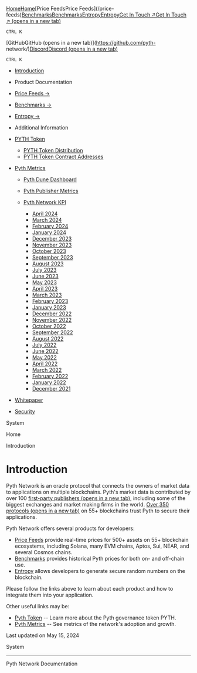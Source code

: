[](/)[HomeHome](/home)[Price FeedsPrice Feeds](/price-
feeds)[BenchmarksBenchmarks](/benchmarks)[EntropyEntropy](/entropy)[Get In
Touch ↗Get In Touch ↗ (opens in a new tab)](https://pyth.network/contact)

`CTRL K`

[GitHubGitHub (opens in a new tab)](https://github.com/pyth-
network/)[DiscordDiscord (opens in a new
tab)](https://discord.gg/invite/PythNetwork)

`CTRL K`

  * [Introduction](/home)
  * Product Documentation
  * [Price Feeds →](/price-feeds)
  * [Benchmarks →](/benchmarks)
  * [Entropy →](/entropy)
  * Additional Information
  * [PYTH Token](/home/pyth-token)

    * [PYTH Token Distribution](/home/pyth-token/pyth-distribution)
    * [PYTH Token Contract Addresses](/home/pyth-token/pyth-token-addresses)

  * [Pyth Metrics](/home/metrics)

    * [Pyth Dune Dashboard](/home/metrics/dune-dashboard)
    * [Pyth Publisher Metrics](/home/metrics/publisher-metrics)
    * [Pyth Network KPI](/home/metrics/kpi)

      * [April 2024](/home/metrics/kpi/april-24)
      * [March 2024](/home/metrics/kpi/march-24)
      * [February 2024](/home/metrics/kpi/february-24)
      * [January 2024](/home/metrics/kpi/january-24)
      * [December 2023](/home/metrics/kpi/december-23)
      * [November 2023](/home/metrics/kpi/november-23)
      * [October 2023](/home/metrics/kpi/october-23)
      * [September 2023](/home/metrics/kpi/september-23)
      * [August 2023](/home/metrics/kpi/august-23)
      * [July 2023](/home/metrics/kpi/july-23)
      * [June 2023](/home/metrics/kpi/june-23)
      * [May 2023](/home/metrics/kpi/may-23)
      * [April 2023](/home/metrics/kpi/april-23)
      * [March 2023](/home/metrics/kpi/march-23)
      * [February 2023](/home/metrics/kpi/february-23)
      * [January 2023](/home/metrics/kpi/january-23)
      * [December 2022](/home/metrics/kpi/december-22)
      * [November 2022](/home/metrics/kpi/november-22)
      * [October 2022](/home/metrics/kpi/october-22)
      * [September 2022](/home/metrics/kpi/september-22)
      * [August 2022](/home/metrics/kpi/august-22)
      * [July 2022](/home/metrics/kpi/july-22)
      * [June 2022](/home/metrics/kpi/june-22)
      * [May 2022](/home/metrics/kpi/may-22)
      * [April 2022](/home/metrics/kpi/april-22)
      * [March 2022](/home/metrics/kpi/march-22)
      * [February 2022](/home/metrics/kpi/february-22)
      * [January 2022](/home/metrics/kpi/january-22)
      * [December 2021](/home/metrics/kpi/december-21)

  * [Whitepaper](/home/whitepaper)
  * [Security](/home/security)

System

Home

Introduction

# Introduction

Pyth Network is an oracle protocol that connects the owners of market data to
applications on multiple blockchains. Pyth's market data is contributed by
over 100 [first-party publishers (opens in a new
tab)](https://pyth.network/publishers/), including some of the biggest
exchanges and market making firms in the world. [Over 350 protocols (opens in
a new tab)](https://defillama.com/oracles/Pyth) on 55+ blockchains trust Pyth
to secure their applications.

Pyth Network offers several products for developers:

  * [Price Feeds](/price-feeds) provide real-time prices for 500+ assets on 55+ blockchain ecosystems, including Solana, many EVM chains, Aptos, Sui, NEAR, and several Cosmos chains.
  * [Benchmarks](/benchmarks) provides historical Pyth prices for both on- and off-chain use.
  * [Entropy](/entropy) allows developers to generate secure random numbers on the blockchain.

Please follow the links above to learn about each product and how to integrate
them into your application.

Other useful links may be:

  * [Pyth Token](/home/pyth-token) \-- Learn more about the Pyth governance token PYTH.
  * [Pyth Metrics](/home/metrics) \-- See metrics of the network's adoption and growth.

Last updated on May 15, 2024

System

* * *

Pyth Network Documentation

